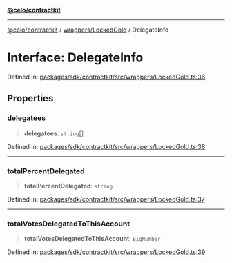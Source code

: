 [**@celo/contractkit**](../../../README.md)

***

[@celo/contractkit](../../../modules.md) / [wrappers/LockedGold](../README.md) / DelegateInfo

# Interface: DelegateInfo

Defined in: [packages/sdk/contractkit/src/wrappers/LockedGold.ts:36](https://github.com/celo-org/developer-tooling/blob/master/packages/sdk/contractkit/src/wrappers/LockedGold.ts#L36)

## Properties

### delegatees

> **delegatees**: `string`[]

Defined in: [packages/sdk/contractkit/src/wrappers/LockedGold.ts:38](https://github.com/celo-org/developer-tooling/blob/master/packages/sdk/contractkit/src/wrappers/LockedGold.ts#L38)

***

### totalPercentDelegated

> **totalPercentDelegated**: `string`

Defined in: [packages/sdk/contractkit/src/wrappers/LockedGold.ts:37](https://github.com/celo-org/developer-tooling/blob/master/packages/sdk/contractkit/src/wrappers/LockedGold.ts#L37)

***

### totalVotesDelegatedToThisAccount

> **totalVotesDelegatedToThisAccount**: `BigNumber`

Defined in: [packages/sdk/contractkit/src/wrappers/LockedGold.ts:39](https://github.com/celo-org/developer-tooling/blob/master/packages/sdk/contractkit/src/wrappers/LockedGold.ts#L39)
